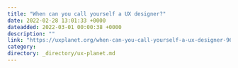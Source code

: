 ```yaml
---
title: "When can you call yourself a UX designer?"
date: 2022-02-28 13:01:33 +0000
dateadded: 2022-03-01 00:00:38 +0000
description: ""
link: "https://uxplanet.org/when-can-you-call-yourself-a-ux-designer-964f006d0248?source=rss----819cc2aaeee0---4"
category:
directory: _directory/ux-planet.md
---
```

